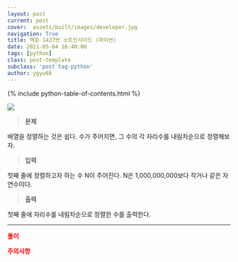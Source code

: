 ```yaml
---
layout: post
current: post
cover:  assets/built/images/developer.jpg
navigation: True
title: 백준 1427번 소트인사이드 (파이썬)
date: 2021-05-04 16:40:00
tags: [python]
class: post-template
subclass: 'post tag-python'
author: ygyu68
---
```

{% include python-table-of-contents.html %}

![](..\assets\built\images\baek1427.JPG)

>**문제**

배열을 정렬하는 것은 쉽다. 수가 주어지면, 그 수의 각 자리수를 내림차순으로 정렬해보자.

>**입력**  

첫째 줄에 정렬하고자 하는 수 N이 주어진다. N은 1,000,000,000보다 작거나 같은 자연수이다.

>**출력**

첫째 줄에 자리수를 내림차순으로 정렬한 수를 출력한다.

---
**<span style="color:red">풀이</span>**
<script src="https://gist.github.com/ygyu68/0dbbfb448bb1cda237685ba2b6a32e7f.js"></script>

**<span style="color:red">주의사항</span>**